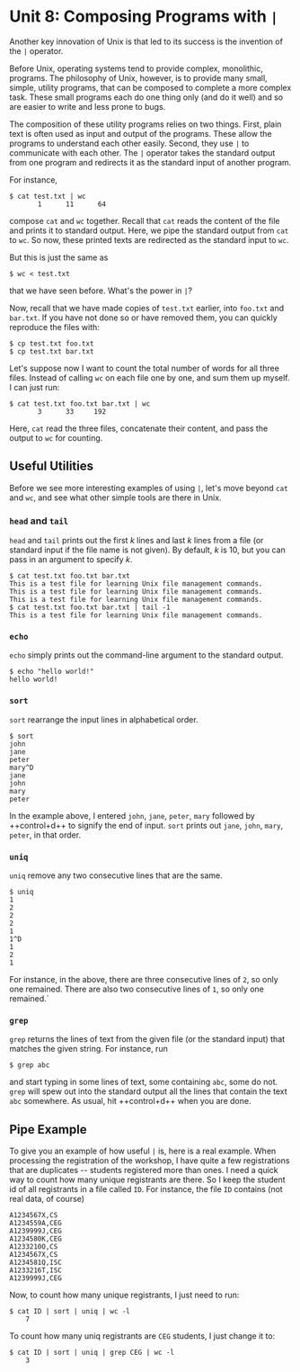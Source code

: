 # Unit 8: Composing Programs with `|`

Another key innovation of Unix is that led to its success is the invention of the `|` operator.  

Before Unix, operating systems tend to provide complex, monolithic, programs.  The philosophy of Unix, however, is to provide many small, simple, utility programs, that can be composed to complete a more complex task.  These small programs each do one thing only (and do it well) and so are easier to write and less prone to bugs.

The composition of these utility programs relies on two things.  First, plain text is often used as input and output of the programs.  These allow the programs to understand each other easily.  Second, they use `|` to communicate with each other.  The `|` operator takes the standard output from one program and redirects it as the standard input of another program.

For instance,
```
$ cat test.txt | wc
       1      11      64
```
compose `cat` and `wc` together.  Recall that `cat` reads the content of the file and prints it to standard output.  Here, we pipe the standard output from `cat` to `wc`.  So now, these printed texts are redirected as the standard input to `wc`.

But this is just the same as
```
$ wc < test.txt
```
that we have seen before.  What's the power in `|`?  

Now, recall that we have made copies of `test.txt` earlier, into `foo.txt` and `bar.txt`.  If you have not done so or have removed them, you can quickly reproduce the files with:
```
$ cp test.txt foo.txt
$ cp test.txt bar.txt
```

Let's suppose now I want to count the total number of words for all three files.  Instead of calling `wc` on each file one by one, and sum them up myself.  I can just run:

```
$ cat test.txt foo.txt bar.txt | wc
       3      33     192
```

Here, `cat` read the three files, concatenate their content, and pass the output to `wc` for counting.

## Useful Utilities

Before we see more interesting examples of using `|`, let's move beyond `cat` and `wc`, and see what other simple tools are there in Unix.

### `head` and `tail`

`head` and `tail` prints out the first $k$ lines and last $k$ lines from a file (or standard input if the file name is not given).  By default, $k$ is 10, but you can pass in an argument to specify $k$.

```
$ cat test.txt foo.txt bar.txt
This is a test file for learning Unix file management commands.
This is a test file for learning Unix file management commands.
This is a test file for learning Unix file management commands.
$ cat test.txt foo.txt bar.txt | tail -1
This is a test file for learning Unix file management commands.
```

### `echo`

`echo` simply prints out the command-line argument to the standard output.

```
$ echo "hello world!"
hello world!
```

### `sort`

`sort` rearrange the input lines in alphabetical order.
```
$ sort
john
jane
peter
mary^D
jane
john
mary
peter
```

In the example above, I entered `john`, `jane`, `peter`, `mary` followed by ++control+d++ to signify the end of input.  `sort` prints out `jane`, `john`, `mary`, `peter`, in that order.

### `uniq`

`uniq` remove any two consecutive lines that are the same.

```
$ uniq
1
2
2
2
1
1^D
1
2
1
```

For instance, in the above, there are three consecutive lines of `2`, so only one remained.  There are also two consecutive lines of `1`, so only one remained.`

### `grep`

`grep` returns the lines of text from the given file (or the standard input) that matches the given string.  For instance, run

```
$ grep abc
```

and start typing in some lines of text, some containing `abc`, some do not.  `grep` will spew out into the standard output all the lines that contain the text `abc` somewhere.  As usual,
hit ++control+d++ when you are done.

## Pipe Example

To give you an example of how useful `|` is, here is a real example.  When processing the registration of the workshop, I have quite a few registrations that are duplicates -- students registered more than ones.  I need a quick way to count how many unique registrants are there.
So I keep the student id of all registrants in a file called `ID`.  For instance, the file `ID` contains (not real data, of course)

```
A1234567X,CS
A1234559A,CEG
A1239999J,CEG
A1234580K,CEG
A1233210O,CS
A1234567X,CS
A1234581Q,ISC
A1233216T,ISC
A1239999J,CEG
```

Now, to count how many unique registrants, I just need to run:

```
$ cat ID | sort | uniq | wc -l
    7
```

To count how many uniq registrants are `CEG` students, I just change it to:
```
$ cat ID | sort | uniq | grep CEG | wc -l
    3
```
